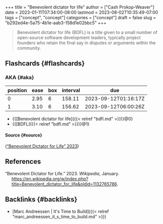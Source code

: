 +++
title = "Benevolent dictator for life"
author = ["Cash Prokop-Weaver"]
date = 2023-01-11T07:34:00-08:00
lastmod = 2023-08-02T10:35:49-07:00
tags = ["concept", "concept"]
categories = ["concept"]
draft = false
slug = "b292ed4e-5a75-4b1e-aab3-158d1e02bbc5"
+++

> Benevolent dictator for life (BDFL) is a title given to a small number of open-source software development leaders, typically project founders who retain the final say in disputes or arguments within the community.


## Flashcards {#flashcards}


### AKA {#aka}

| position | ease | box | interval | due                  |
|----------|------|-----|----------|----------------------|
| 0        | 2.95 | 6   | 158.11   | 2023-09-12T01:16:17Z |
| 1        | 3.10 | 6   | 156.62   | 2023-09-12T06:00:26Z |

-   {{[Benevolent dictator for life]({{< relref "bdfl.md" >}})}@0}
-   {{[BDFL]({{< relref "bdfl.md" >}})}@1}


#### Source {#source}

(<a href="#citeproc_bib_item_1">“Benevolent Dictator for Life” 2023</a>)

## References

<style>.csl-entry{text-indent: -1.5em; margin-left: 1.5em;}</style><div class="csl-bib-body">
  <div class="csl-entry"><a id="citeproc_bib_item_1"></a>“Benevolent Dictator for Life.” 2023. <i>Wikipedia</i>, January. <a href="https://en.wikipedia.org/w/index.php?title=Benevolent_dictator_for_life&oldid=1132765786">https://en.wikipedia.org/w/index.php?title=Benevolent_dictator_for_life&#38;oldid=1132765786</a>.</div>
</div>


## Backlinks {#backlinks}

-   [Marc Andreessen | It's Time to Build]({{< relref "marc_andreessen_it_s_time_to_build.md" >}})
